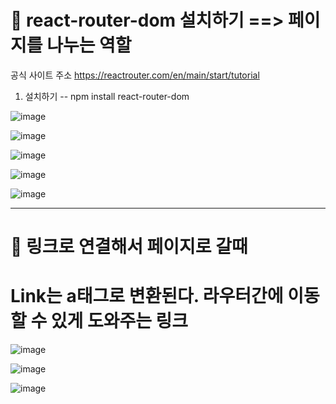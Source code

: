 # 🍊 react-router-dom 설치하기 ==> 페이지를 나누는 역할

공식 사이트 주소 https://reactrouter.com/en/main/start/tutorial

1) 설치하기 -- npm install react-router-dom

![image](https://github.com/hyunju960429/React/assets/145514544/288463fd-4a80-47bc-9814-ded10f3bd1aa)

![image](https://github.com/hyunju960429/React/assets/145514544/38479ed5-d990-489e-b911-dc749f5ef8c6)

![image](https://github.com/hyunju960429/React/assets/145514544/ba0082ef-f6a0-4506-aa30-05ef0524065b)


![image](https://github.com/hyunju960429/React/assets/145514544/44c456ee-2b2d-41c5-bed3-c9cb0e0c21c0)

![image](https://github.com/hyunju960429/React/assets/145514544/872d0980-934d-4fe6-a890-d2c95cfe9b73)


-----------------------

# 🥭 링크로 연결해서 페이지로 갈때

# Link는 a태그로 변환된다. 라우터간에 이동할 수 있게 도와주는 링크

![image](https://github.com/hyunju960429/React/assets/145514544/fe312faa-fb63-4fde-a332-1ce6736efbea)

![image](https://github.com/hyunju960429/React/assets/145514544/1d658101-60bd-4ecb-8dad-7a7e8fd6c6ed)

![image](https://github.com/hyunju960429/React/assets/145514544/4d2162f6-af30-4244-a883-de7b4ab1aec0)
